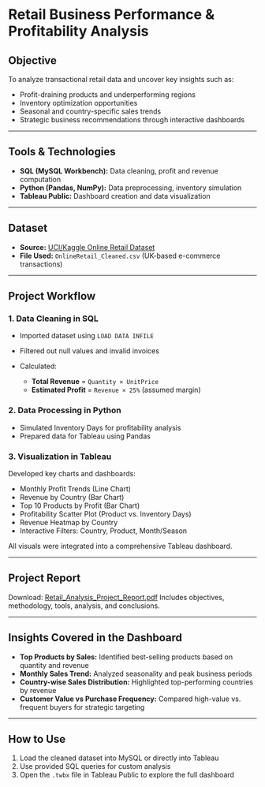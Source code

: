 # Retail Business Performance & Profitability Analysis

## Objective

To analyze transactional retail data and uncover key insights such as:

* Profit-draining products and underperforming regions
* Inventory optimization opportunities
* Seasonal and country-specific sales trends
* Strategic business recommendations through interactive dashboards

---

## Tools & Technologies

* **SQL (MySQL Workbench):** Data cleaning, profit and revenue computation
* **Python (Pandas, NumPy):** Data preprocessing, inventory simulation
* **Tableau Public:** Dashboard creation and data visualization

---

## Dataset

* **Source:** [UCI/Kaggle Online Retail Dataset](https://archive.ics.uci.edu/ml/datasets/online+retail)
* **File Used:** `OnlineRetail_Cleaned.csv` (UK-based e-commerce transactions)

---

## Project Workflow

### 1. Data Cleaning in SQL

* Imported dataset using `LOAD DATA INFILE`
* Filtered out null values and invalid invoices
* Calculated:

  * **Total Revenue** = `Quantity × UnitPrice`
  * **Estimated Profit** = `Revenue × 25%` (assumed margin)

### 2. Data Processing in Python

* Simulated Inventory Days for profitability analysis
* Prepared data for Tableau using Pandas

### 3. Visualization in Tableau

Developed key charts and dashboards:

* Monthly Profit Trends (Line Chart)
* Revenue by Country (Bar Chart)
* Top 10 Products by Profit (Bar Chart)
* Profitability Scatter Plot (Product vs. Inventory Days)
* Revenue Heatmap by Country
* Interactive Filters: Country, Product, Month/Season

All visuals were integrated into a comprehensive Tableau dashboard.

---

## Project Report

Download: [Retail\_Analysis\_Project\_Report.pdf](./Retail_Analysis_Project_Report.pdf)
Includes objectives, methodology, tools, analysis, and conclusions.

---

## Insights Covered in the Dashboard

* **Top Products by Sales:** Identified best-selling products based on quantity and revenue
* **Monthly Sales Trend:** Analyzed seasonality and peak business periods
* **Country-wise Sales Distribution:** Highlighted top-performing countries by revenue
* **Customer Value vs Purchase Frequency:** Compared high-value vs. frequent buyers for strategic targeting

---

## How to Use

1. Load the cleaned dataset into MySQL or directly into Tableau
2. Use provided SQL queries for custom analysis
3. Open the `.twbx` file in Tableau Public to explore the full dashboard
